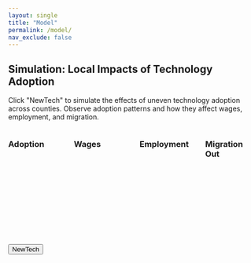 ```yaml
---
layout: single
title: "Model"
permalink: /model/
nav_exclude: false
---
```


<h2>Simulation: Local Impacts of Technology Adoption</h2>

<p>Click "NewTech" to simulate the effects of uneven technology adoption across counties. Observe adoption patterns and how they affect wages, employment, and migration.</p>

<!-- Map grid -->
<div style="display: flex; gap: 30px;">
  <div>
    <h3>Adoption</h3>
    <svg id="map-adoption" width="300" height="400"></svg>
  </div>
  <div>
    <h3>Wages</h3>
    <svg id="map-wages" width="300" height="400"></svg>
  </div>
  <div>
    <h3>Employment</h3>
    <svg id="map-employment" width="300" height="400"></svg>
  </div>
  <div>
    <h3>Migration Out</h3>
    <svg id="map-migration" width="300" height="400"></svg>
  </div>
</div>

<!-- Button -->
<div style="margin-top: 20px;">
  <button id="btn-newtech">NewTech</button>
</div>

<!-- Tooltip -->
<div id="tooltip" style="position:absolute; background:white; border:1px solid #aaa; padding:5px; visibility:hidden;"></div>

<!-- D3 -->
<script src="https://d3js.org/d3.v7.min.js"></script>

<script>
const svgAdoption = d3.select("#map-adoption");
const svgWages = d3.select("#map-wages");
const svgEmployment = d3.select("#map-employment");
const svgMigration = d3.select("#map-migration");
const tooltip = d3.select("#tooltip");

let geoData, modelState;
let adopted = false;

Promise.all([
  d3.json("/assets/maps/Counties1851.geojson"),
  d3.json("/assets/data/model_state.json")
]).then(([geo, state]) => {
  geoData = geo;
  modelState = state;

  const projection = d3.geoMercator().fitSize([300, 400], geoData);
  path = d3.geoPath().projection(projection);

  updateAllMaps();
});

function updateAllMaps() {
  renderMap(svgAdoption, "adoption", d3.interpolateGreys, [0, 1]);
  renderMap(svgWages, "wages", d3.interpolateGreens, [0.9, 1.1]);
  renderMap(svgEmployment, "employment", d3.interpolateBlues, [800, 1400]);
  renderMap(svgMigration, "migration_out", d3.interpolateOranges, [0.01, 0.10]);
}

function renderMap(svg, variable, colorScaleFn, domain) {
  const color = d3.scaleSequential(colorScaleFn).domain(domain);

  svg.selectAll("path")
    .data(geoData.features)
    .join("path")
    .attr("d", path)
    .attr("fill", d => {
      const name = d.properties.R_CTY;
      const c = modelState.counties[name];
      if (!c) return "#eee";

      if (!adopted) return "#eee";

      // Special case for adoption map: fixed colors
      if (variable === "adoption") {
        return c.adopted_wave1 ? "#2a9d8f" : "#cccccc";  // teal vs grey
      }

      let val = c[variable];
      if (c.adopted_wave1) {
        if (variable === "wages") val *= 1.1;
        if (variable === "employment") val *= 1.2;
        if (variable === "migration_out") val *= 0.6;
      }

      return color(val);
    })
    .attr("stroke", "#fff")
    .attr("stroke-width", 0.5)
    .on("mouseover", function (event, d) {
      const name = d.properties.R_CTY;
      const c = modelState.counties[name];
      if (!c) return;

      tooltip.style("visibility", "visible")
        .html(`<b>${name}</b><br>
               Adopted: ${c.adopted_wave1 ? "Yes" : "No"}<br>
               Jobs: ${c.employment}<br>
               Wages: £${c.wages.toFixed(2)}<br>
               Migration Out: ${(c.migration_out * 100).toFixed(1)}%`);
      d3.select(this).attr("stroke-width", 2);
    })
    .on("mousemove", function(event) {
      tooltip.style("top", (event.pageY + 10) + "px")
             .style("left", (event.pageX + 10) + "px");
    })
    .on("mouseout", function () {
      tooltip.style("visibility", "hidden");
      d3.select(this).attr("stroke-width", 0.5);
    });
}

// Button handler
d3.select("#btn-newtech").on("click", () => {
  adopted = true;
  updateAllMaps();
});
</script>
